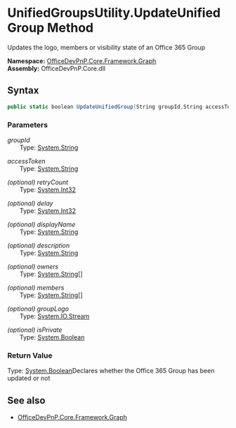 # UnifiedGroupsUtility.UpdateUnifiedGroup Method  
Updates the logo, members or visibility state of an Office 365 Group  

**Namespace:** [OfficeDevPnP.Core.Framework.Graph](OfficeDevPnP.Core.Framework.Graph.md)  
**Assembly:** OfficeDevPnP.Core.dll  
## Syntax
```C#
public static boolean UpdateUnifiedGroup(String groupId,String accessToken,Int32 retryCount,Int32 delay,String displayName,String description,String[] owners,String[] members,Stream groupLogo,Boolean isPrivate)
```
### Parameters
*groupId*  
&emsp;&emsp;Type: [System.String](System.String.md) 
&emsp;&emsp;  
  
*accessToken*  
&emsp;&emsp;Type: [System.String](System.String.md) 
&emsp;&emsp;  
  
*(optional) retryCount*  
&emsp;&emsp;Type: [System.Int32](System.Int32.md) 
&emsp;&emsp;  
  
*(optional) delay*  
&emsp;&emsp;Type: [System.Int32](System.Int32.md) 
&emsp;&emsp;  
  
*(optional) displayName*  
&emsp;&emsp;Type: [System.String](System.String.md) 
&emsp;&emsp;  
  
*(optional) description*  
&emsp;&emsp;Type: [System.String](System.String.md) 
&emsp;&emsp;  
  
*(optional) owners*  
&emsp;&emsp;Type: [System.String[]](System.String[].md) 
&emsp;&emsp;  
  
*(optional) members*  
&emsp;&emsp;Type: [System.String[]](System.String[].md) 
&emsp;&emsp;  
  
*(optional) groupLogo*  
&emsp;&emsp;Type: [System.IO.Stream](System.IO.Stream.md) 
&emsp;&emsp;  
  
*(optional) isPrivate*  
&emsp;&emsp;Type: [System.Boolean](System.Boolean.md) 
&emsp;&emsp;  
  
### Return Value
Type: [System.Boolean](System.Boolean.md  
)Declares whether the Office 365 Group has been updated or not

## See also
- [OfficeDevPnP.Core.Framework.Graph](OfficeDevPnP.Core.Framework.Graph.md)
